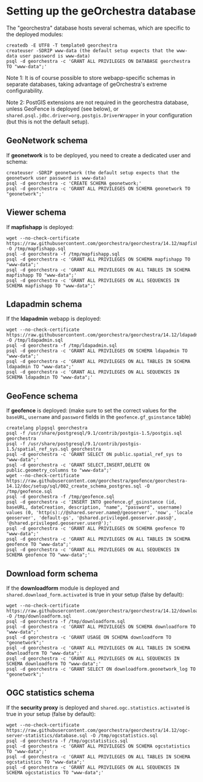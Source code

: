 # Setting up the geOrchestra database

The "georchestra" database hosts several schemas, which are specific to the deployed modules:
```
createdb -E UTF8 -T template0 georchestra
createuser -SDRIP www-data (the default setup expects that the www-data user password is www-data)
psql -d georchestra -c 'GRANT ALL PRIVILEGES ON DATABASE georchestra TO "www-data";'
```

Note 1: It is of course possible to store webapp-specific schemas in separate databases, taking advantage of geOrchestra's extreme configurability.

Note 2: PostGIS extensions are not required in the georchestra database, unless GeoFence is deployed (see below), or ```shared.psql.jdbc.driver=org.postgis.DriverWrapper``` in your configuration (but this is not the default setup).

## GeoNetwork schema

If **geonetwork** is to be deployed, you need to create a dedicated user and schema:
```
createuser -SDRIP geonetwork (the default setup expects that the geonetwork user password is www-data)
psql -d georchestra -c 'CREATE SCHEMA geonetwork;'
psql -d georchestra -c 'GRANT ALL PRIVILEGES ON SCHEMA geonetwork TO "geonetwork";'
```

## Viewer schema

If **mapfishapp** is deployed:
```
wget --no-check-certificate https://raw.githubusercontent.com/georchestra/georchestra/14.12/mapfishapp/database.sql -O /tmp/mapfishapp.sql
psql -d georchestra -f /tmp/mapfishapp.sql
psql -d georchestra -c 'GRANT ALL PRIVILEGES ON SCHEMA mapfishapp TO "www-data";'
psql -d georchestra -c 'GRANT ALL PRIVILEGES ON ALL TABLES IN SCHEMA mapfishapp TO "www-data";'
psql -d georchestra -c 'GRANT ALL PRIVILEGES ON ALL SEQUENCES IN SCHEMA mapfishapp TO "www-data";'
```

## Ldapadmin schema

If the **ldapadmin** webapp is deployed:
```
wget --no-check-certificate https://raw.githubusercontent.com/georchestra/georchestra/14.12/ldapadmin/database.sql -O /tmp/ldapadmin.sql
psql -d georchestra -f /tmp/ldapadmin.sql
psql -d georchestra -c 'GRANT ALL PRIVILEGES ON SCHEMA ldapadmin TO "www-data";'
psql -d georchestra -c 'GRANT ALL PRIVILEGES ON ALL TABLES IN SCHEMA ldapadmin TO "www-data";'
psql -d georchestra -c 'GRANT ALL PRIVILEGES ON ALL SEQUENCES IN SCHEMA ldapadmin TO "www-data";'
```

## GeoFence schema

If **geofence** is deployed: (make sure to set the correct values for the ```baseURL```, ```username``` and ```password``` fields in the ```geofence.gf_gsinstance``` table)
```
createlang plpgsql georchestra
psql -f /usr/share/postgresql/9.1/contrib/postgis-1.5/postgis.sql georchestra
psql -f /usr/share/postgresql/9.1/contrib/postgis-1.5/spatial_ref_sys.sql georchestra
psql -d georchestra -c 'GRANT SELECT ON public.spatial_ref_sys to "www-data";'
psql -d georchestra -c 'GRANT SELECT,INSERT,DELETE ON public.geometry_columns to "www-data";'
wget --no-check-certificate https://raw.githubusercontent.com/georchestra/geofence/georchestra-14.12/doc/setup/sql/002_create_schema_postgres.sql -O /tmp/geofence.sql
psql -d georchestra -f /tmp/geofence.sql
psql -d georchestra -c 'INSERT INTO geofence.gf_gsinstance (id, baseURL, dateCreation, description, "name", "password", username) values (0, 'http(s)://@shared.server.name@/geoserver', 'now', 'locale geoserver', 'default-gs', '@shared.privileged.geoserver.pass@', '@shared.privileged.geoserver.user@');'
psql -d georchestra -c 'GRANT ALL PRIVILEGES ON SCHEMA geofence TO "www-data";'
psql -d georchestra -c 'GRANT ALL PRIVILEGES ON ALL TABLES IN SCHEMA geofence TO "www-data";'
psql -d georchestra -c 'GRANT ALL PRIVILEGES ON ALL SEQUENCES IN SCHEMA geofence TO "www-data";'
```

## Download form schema

If the **downloadform** module is deployed and ```shared.download_form.activated``` is true in your setup (false by default):
```
wget --no-check-certificate https://raw.githubusercontent.com/georchestra/georchestra/14.12/downloadform/database.sql -O /tmp/downloadform.sql
psql -d georchestra -f /tmp/downloadform.sql
psql -d georchestra -c 'GRANT ALL PRIVILEGES ON SCHEMA downloadform TO "www-data";'
psql -d georchestra -c 'GRANT USAGE ON SCHEMA downloadform TO "geonetwork";'
psql -d georchestra -c 'GRANT ALL PRIVILEGES ON ALL TABLES IN SCHEMA downloadform TO "www-data";'
psql -d georchestra -c 'GRANT ALL PRIVILEGES ON ALL SEQUENCES IN SCHEMA downloadform TO "www-data";'
psql -d georchestra -c 'GRANT SELECT ON downloadform.geonetwork_log TO "geonetwork";'
```

## OGC statistics schema

If the **security proxy** is deployed and ```shared.ogc.statistics.activated``` is true in your setup (false by default):
```
wget --no-check-certificate https://raw.githubusercontent.com/georchestra/georchestra/14.12/ogc-server-statistics/database.sql -O /tmp/ogcstatistics.sql
psql -d georchestra -f /tmp/ogcstatistics.sql
psql -d georchestra -c 'GRANT ALL PRIVILEGES ON SCHEMA ogcstatistics TO "www-data";'
psql -d georchestra -c 'GRANT ALL PRIVILEGES ON ALL TABLES IN SCHEMA ogcstatistics TO "www-data";'
psql -d georchestra -c 'GRANT ALL PRIVILEGES ON ALL SEQUENCES IN SCHEMA ogcstatistics TO "www-data";'
```
